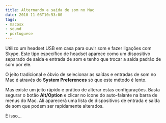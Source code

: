```yaml
---
title: Alternando a saída de som no Mac
date: 2010-11-03T10:53:00
tags:
- macosx
- sound
- portuguese
---
```


Utilizo um headset USB em casa para ouvir som e fazer ligações com Skype. Este tipo específico de headset
aparece como um dispositivo separado de saída e entrada de som e tenho que trocar a saída padrão de som por ele.

<!--more-->

O jeito tradicional e óbvio de selecionar as saídas e entradas de som no Mac é através do __System Preferences__  só 
que este método é lento.

Mas existe um jeito rápido e prático de alterar estas configurações. Basta segurar o botão __Alt/Option__ e clicar no 
ícone do auto-falante na barra de menus do Mac. Ali aparecerá uma lista de dispositivos de entrada e saída de som que 
podem ser rapidamente alterados.

É isso...
